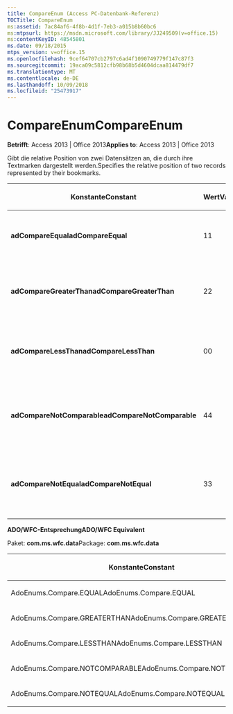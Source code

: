```yaml
---
title: CompareEnum (Access PC-Datenbank-Referenz)
TOCTitle: CompareEnum
ms:assetid: 7ac84af6-4f8b-4d1f-7eb3-a015b8b60bc6
ms:mtpsurl: https://msdn.microsoft.com/library/JJ249509(v=office.15)
ms:contentKeyID: 48545801
ms.date: 09/18/2015
mtps_version: v=office.15
ms.openlocfilehash: 9cef64707cb2797c6ad4f1090749779f147c87f3
ms.sourcegitcommit: 19aca09c5812cfb98b68b5d4604dcaa814479df7
ms.translationtype: MT
ms.contentlocale: de-DE
ms.lasthandoff: 10/09/2018
ms.locfileid: "25473917"
---
```

# <a name="compareenum"></a><span data-ttu-id="5dbbc-102">CompareEnum</span><span class="sxs-lookup"><span data-stu-id="5dbbc-102">CompareEnum</span></span>


<span data-ttu-id="5dbbc-103">**Betrifft**: Access 2013 | Office 2013</span><span class="sxs-lookup"><span data-stu-id="5dbbc-103">**Applies to**: Access 2013 | Office 2013</span></span>

<span data-ttu-id="5dbbc-104">Gibt die relative Position von zwei Datensätzen an, die durch ihre Textmarken dargestellt werden.</span><span class="sxs-lookup"><span data-stu-id="5dbbc-104">Specifies the relative position of two records represented by their bookmarks.</span></span>

<table>
<colgroup>
<col style="width: 33%" />
<col style="width: 33%" />
<col style="width: 33%" />
</colgroup>
<thead>
<tr class="header">
<th><p><span data-ttu-id="5dbbc-105">Konstante</span><span class="sxs-lookup"><span data-stu-id="5dbbc-105">Constant</span></span></p></th>
<th><p><span data-ttu-id="5dbbc-106">Wert</span><span class="sxs-lookup"><span data-stu-id="5dbbc-106">Value</span></span></p></th>
<th><p><span data-ttu-id="5dbbc-107">Beschreibung</span><span class="sxs-lookup"><span data-stu-id="5dbbc-107">Description</span></span></p></th>
</tr>
</thead>
<tbody>
<tr class="odd">
<td><p><span data-ttu-id="5dbbc-108"><strong>adCompareEqual</strong></span><span class="sxs-lookup"><span data-stu-id="5dbbc-108"><strong>adCompareEqual</strong></span></span></p></td>
<td><p><span data-ttu-id="5dbbc-109">1</span><span class="sxs-lookup"><span data-stu-id="5dbbc-109">1</span></span></p></td>
<td><p><span data-ttu-id="5dbbc-110">Gibt an, dass die Textmarken gleich sind.</span><span class="sxs-lookup"><span data-stu-id="5dbbc-110">Indicates that the bookmarks are equal.</span></span></p></td>
</tr>
<tr class="even">
<td><p><span data-ttu-id="5dbbc-111"><strong>adCompareGreaterThan</strong></span><span class="sxs-lookup"><span data-stu-id="5dbbc-111"><strong>adCompareGreaterThan</strong></span></span></p></td>
<td><p><span data-ttu-id="5dbbc-112">2</span><span class="sxs-lookup"><span data-stu-id="5dbbc-112">2</span></span></p></td>
<td><p><span data-ttu-id="5dbbc-113">Gibt an, dass sich die erste Textmarke hinter der zweiten befindet.</span><span class="sxs-lookup"><span data-stu-id="5dbbc-113">Indicates that the first bookmark is after the second.</span></span></p></td>
</tr>
<tr class="odd">
<td><p><span data-ttu-id="5dbbc-114"><strong>adCompareLessThan</strong></span><span class="sxs-lookup"><span data-stu-id="5dbbc-114"><strong>adCompareLessThan</strong></span></span></p></td>
<td><p><span data-ttu-id="5dbbc-115">0</span><span class="sxs-lookup"><span data-stu-id="5dbbc-115">0</span></span></p></td>
<td><p><span data-ttu-id="5dbbc-116">Gibt an, dass sich die erste Textmarke vor der zweiten befindet.</span><span class="sxs-lookup"><span data-stu-id="5dbbc-116">Indicates that the first bookmark is before the second.</span></span></p></td>
</tr>
<tr class="even">
<td><p><span data-ttu-id="5dbbc-117"><strong>adCompareNotComparable</strong></span><span class="sxs-lookup"><span data-stu-id="5dbbc-117"><strong>adCompareNotComparable</strong></span></span></p></td>
<td><p><span data-ttu-id="5dbbc-118">4</span><span class="sxs-lookup"><span data-stu-id="5dbbc-118">4</span></span></p></td>
<td><p><span data-ttu-id="5dbbc-119">Gibt an, dass die Textmarken nicht verglichen werden können.</span><span class="sxs-lookup"><span data-stu-id="5dbbc-119">Indicates that the bookmarks cannot be compared.</span></span></p></td>
</tr>
<tr class="odd">
<td><p><span data-ttu-id="5dbbc-120"><strong>adCompareNotEqual</strong></span><span class="sxs-lookup"><span data-stu-id="5dbbc-120"><strong>adCompareNotEqual</strong></span></span></p></td>
<td><p><span data-ttu-id="5dbbc-121">3</span><span class="sxs-lookup"><span data-stu-id="5dbbc-121">3</span></span></p></td>
<td><p><span data-ttu-id="5dbbc-122">Gibt an, dass die Textmarken nicht gleich und nicht sortiert sind.</span><span class="sxs-lookup"><span data-stu-id="5dbbc-122">Indicates that the bookmarks are not equal and not ordered.</span></span></p></td>
</tr>
</tbody>
</table>


<span data-ttu-id="5dbbc-123">**ADO/WFC-Entsprechung**</span><span class="sxs-lookup"><span data-stu-id="5dbbc-123">**ADO/WFC Equivalent**</span></span>

<span data-ttu-id="5dbbc-124">Paket: **com.ms.wfc.data**</span><span class="sxs-lookup"><span data-stu-id="5dbbc-124">Package: **com.ms.wfc.data**</span></span>

<table>
<colgroup>
<col style="width: 100%" />
</colgroup>
<thead>
<tr class="header">
<th><p><span data-ttu-id="5dbbc-125">Konstante</span><span class="sxs-lookup"><span data-stu-id="5dbbc-125">Constant</span></span></p></th>
</tr>
</thead>
<tbody>
<tr class="odd">
<td><p><span data-ttu-id="5dbbc-126">AdoEnums.Compare.EQUAL</span><span class="sxs-lookup"><span data-stu-id="5dbbc-126">AdoEnums.Compare.EQUAL</span></span></p></td>
</tr>
<tr class="even">
<td><p><span data-ttu-id="5dbbc-127">AdoEnums.Compare.GREATERTHAN</span><span class="sxs-lookup"><span data-stu-id="5dbbc-127">AdoEnums.Compare.GREATERTHAN</span></span></p></td>
</tr>
<tr class="odd">
<td><p><span data-ttu-id="5dbbc-128">AdoEnums.Compare.LESSTHAN</span><span class="sxs-lookup"><span data-stu-id="5dbbc-128">AdoEnums.Compare.LESSTHAN</span></span></p></td>
</tr>
<tr class="even">
<td><p><span data-ttu-id="5dbbc-129">AdoEnums.Compare.NOTCOMPARABLE</span><span class="sxs-lookup"><span data-stu-id="5dbbc-129">AdoEnums.Compare.NOTCOMPARABLE</span></span></p></td>
</tr>
<tr class="odd">
<td><p><span data-ttu-id="5dbbc-130">AdoEnums.Compare.NOTEQUAL</span><span class="sxs-lookup"><span data-stu-id="5dbbc-130">AdoEnums.Compare.NOTEQUAL</span></span></p></td>
</tr>
</tbody>
</table>

